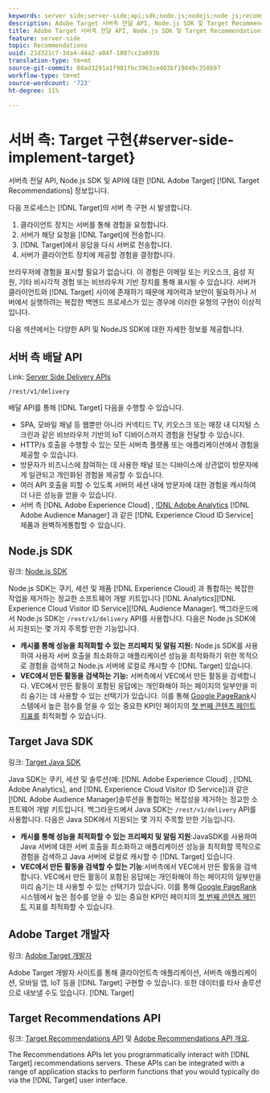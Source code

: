 ```yaml
---
keywords: server side;server-side;api;sdk;node.js;nodejs;node js;recommendations api;api:apis
description: Adobe Target 서버측 전달 API, Node.js SDK 및 Target Recommendations API에 대한 정보입니다.
title: Adobe Target 서버측 전달 API, Node.js SDK 및 Target Recommendations API에 대한 정보입니다.
feature: server-side
topic: Recommendations
uuid: 21d321c7-3da4-44a2-a04f-1807cc2a893b
translation-type: tm+mt
source-git-commit: 08ad3291a1f981fbc3963ce403bf19849c358b97
workflow-type: tm+mt
source-wordcount: '723'
ht-degree: 11%

---
```



# 서버 측: Target 구현{#server-side-implement-target}

서버측 전달 API, Node.js SDK 및 API에 대한 [!DNL Adobe Target] [!DNL Target Recommendations] 정보입니다.

다음 프로세스는 [!DNL Target]의 서버 측 구현 시 발생합니다.

1. 클라이언트 장치는 서버를 통해 경험을 요청합니다.
1. 서버가 해당 요청을 [!DNL Target]에 전송합니다.
1. [!DNL Target]에서 응답을 다시 서버로 전송합니다.
1. 서버가 클라이언트 장치에 제공할 경험을 결정합니다.

브라우저에 경험을 표시할 필요가 없습니다. 이 경험은 이메일 또는 키오스크, 음성 지원, 기타 비시각적 경험 또는 비브라우저 기반 장치를 통해 표시될 수 있습니다. 서버가 클라이언트와 [!DNL Target] 사이에 존재하기 때문에 제어력과 보안이 필요하거나 서버에서 실행하려는 복잡한 백엔드 프로세스가 있는 경우에 이러한 유형의 구현이 이상적입니다.

다음 섹션에서는 다양한 API 및 NodeJS SDK에 대한 자세한 정보를 제공합니다.

## 서버 측 배달 API

Link: [Server Side Delivery APIs](https://developers.adobetarget.com/api/delivery-api/)

`/rest/v1/delivery`

배달 API를 통해 [!DNL Target] 다음을 수행할 수 있습니다.

* SPA, 모바일 채널 등 웹뿐만 아니라 커넥티드 TV, 키오스크 또는 매장 내 디지털 스크린과 같은 비브라우저 기반의 IoT 디바이스까지 경험을 전달할 수 있습니다.
* HTTP/s 호출을 수행할 수 있는 모든 서버측 플랫폼 또는 애플리케이션에서 경험을 제공할 수 있습니다.
* 방문자가 비즈니스에 참여하는 데 사용한 채널 또는 디바이스에 상관없이 방문자에게 일관되고 개인화된 경험을 제공할 수 있습니다.
* 여러 API 호출을 피할 수 있도록 서버의 세션 내에 방문자에 대한 경험을 캐시하여 더 나은 성능을 얻을 수 있습니다.
* 서버 측 [!DNL Adobe Experience Cloud] , [!DNL Adobe Analytics](AAM) [!DNL Adobe Audience Manager] 과 같은 [!DNL Experience Cloud ID Service] 제품과 완벽하게통합할 수 있습니다.

## Node.js SDK

링크: [Node.js SDK](https://github.com/adobe/target-nodejs-sdk)

Node.js SDK는 쿠키, 세션 및 제품 [!DNL Experience Cloud] 과 통합하는 복잡한 작업을 제거하는 정교한 소프트웨어 개발 키트입니다 [!DNL Analytics][!DNL Experience Cloud Visitor ID Service][!DNL Audience Manager]. 백그라운드에서 Node.js SDK는 `/rest/v1/delivery` API를 사용합니다. 다음은 Node.js SDK에서 지원되는 몇 가지 주목할 만한 기능입니다.

* **캐시를 통해 성능을 최적화할 수 있는 프리페치 및 알림 지원:** Node.js SDK를 사용하여 사용자 서버 호출을 최소화하고 애플리케이션 성능을 최적화하기 위한 목적으로 경험을 검색하고 Node.js 서버에 로컬로 캐시할 수 [!DNL Target] 있습니다.
* **VEC에서 만든 활동을 검색하는 기능:** 서버측에서 VEC에서 만든 활동을 검색합니다. VEC에서 만든 활동이 포함된 응답에는 개인화해야 하는 페이지의 일부만을 미리 숨기는 데 사용할 수 있는 선택기가 있습니다. 이를 통해 [Google PageRank](https://developers.google.com/web/fundamentals/performance/user-centric-performance-metrics.html)시스템에서 높은 점수를 얻을 수 있는 중요한 KPI인 페이지의 [첫 번째 콘텐츠 페인트 지표를](https://en.wikipedia.org/wiki/PageRank) 최적화할 수 있습니다.

## Target Java SDK

링크: [Target Java SDK](https://github.com/adobe/target-java-sdk)

Java SDK는 쿠키, 세션 및 솔루션(예: [!DNL Adobe Experience Cloud] , [!DNL Adobe Analytics], and [!DNL Experience Cloud Visitor ID Service])과 같은 [!DNL Adobe Audience Manager]솔루션을 통합하는 복잡성을 제거하는 정교한 소프트웨어 개발 키트입니다. 백그라운드에서 Java SDK는 `/rest/v1/delivery` API를 사용합니다. 다음은 Java SDK에서 지원되는 몇 가지 주목할 만한 기능입니다.

* **캐시를 통해 성능을 최적화할 수 있는 프리페치 및 알림 지원**:JavaSDK를 사용하여 Java 서버에 대한 서버 호출을 최소화하고 애플리케이션 성능을 최적화할 목적으로 경험을 검색하고 Java 서버에 로컬로 캐시할 수 [!DNL Target] 있습니다.
* **VEC에서 만든 활동을 검색할 수 있는 기능**:서버측에서 VEC에서 만든 활동을 검색합니다. VEC에서 만든 활동이 포함된 응답에는 개인화해야 하는 페이지의 일부만을 미리 숨기는 데 사용할 수 있는 선택기가 있습니다. 이를 통해 [Google PageRank](https://developers.google.com/web/fundamentals/performance/user-centric-performance-metrics.html) 시스템에서 높은 점수를 얻을 수 있는 중요한 KPI인 페이지의 [첫 번째 콘텐츠 페인트](https://en.wikipedia.org/wiki/PageRank) 지표를 최적화할 수 있습니다.

## Adobe Target 개발자

링크: [Adobe Target 개발자](http://developers.adobetarget.com/)

Adobe Target 개발자 사이트를 통해 클라이언트측 애플리케이션, 서버측 애플리케이션, 모바일 앱, IoT 등을 [!DNL Target] 구현할 수 있습니다. 또한 데이터를 타사 솔루션으로 내보낼 수도 있습니다. [!DNL Target]

## Target Recommendations API

링크: [Target Recommendations API](https://developers.adobetarget.com/api/recommendations) 및 [Adobe Recommendations API 개요](https://docs.adobe.com/content/help/en/target-learn/recommendations-api-tutorial/recs-api-overview.html).

The Recommendations APIs let you programmatically interact with [!DNL Target] recommendations servers. These APIs can be integrated with a range of application stacks to perform functions that you would typically do via the [!DNL Target] user interface.
